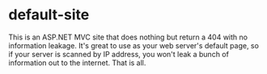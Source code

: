# default-site
This is an ASP.NET MVC site that does nothing but return a 404 with no information leakage.  It's great to use as your web server's default page, so if your server is scanned by IP address, you won't leak a bunch of information out to the internet.  That is all.
